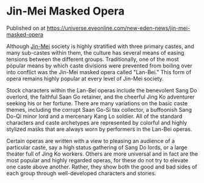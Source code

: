 # Jin-Mei Masked Opera
Published on  at https://universe.eveonline.com/new-eden-news/jin-mei-masked-opera

Although [Jin-Mei](6SFvK45QIlCCCoNODY3gUB) society is highly stratified with three primary castes, and many sub-castes within them, the culture has several means of easing tensions between the different groups. Traditionally, one of the most popular means by which caste divisions were prevented from boiling over into conflict was the Jin-Mei masked opera called "Lan-Bei." This form of opera remains highly popular at every level of Jin-Mei society.

Stock characters within the Lan-Bei operas include the benevolent Sang Do overlord, the faithful Saan Go retainer, and the cheerful Jing Ko adventurer seeking his or her fortune. There are many variations on the basic caste themes, including the corrupt Saan Go-Si tax collector, a buffoonish Sang Do-Qi minor lord and a mercenary Kang Lo soldier. All of the standard characters and caste archetypes are represented by colorful and highly stylized masks that are always worn by performers in the Lan-Bei operas.

Certain operas are written with a view to pleasing an audience of a particular caste, say a high status gathering of Sang Do lords, or a large theater full of Jing Ko workers. Others are more universal and in fact are the most popular and highly regarded operas, for these do not try to elevate one caste above another. Rather, they show both the good and bad sides of each group through well-developed characters and stories.
